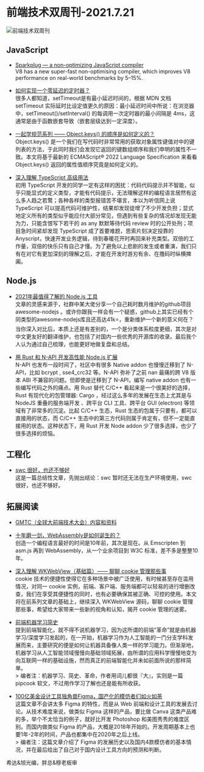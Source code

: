 # 前端技术双周刊-2021.7.21

![前端技术双周刊](https://user-images.githubusercontent.com/4032009/126315896-8e2d5aac-b168-491b-bac1-2b955f1e938b.jpg)

## JavaScript

- [Sparkplug — a non-optimizing JavaScript compiler](https://v8.dev/blog/sparkplug)
<br>V8 has a new super-fast non-optimising compiler, which improves V8 performance on real-world benchmarks by 5–15%.

- [如何实现一个零延迟的定时器？](https://zhuanlan.zhihu.com/p/379637806)
<br>很多人都知道，setTimeout是有最小延迟时间的，根据 MDN 文档 setTimeout 实际延时比设定值更久的原因：最小延迟时间中所说：在浏览器中，setTimeout()/setInterval() 的每调用一次定时器的最小间隔是 4ms，这通常是由于函数嵌套导致（嵌套层级达到一定深度）。

- [一起学规范系列 —— Object.keys() 的顺序是如何定义的？](https://zhuanlan.zhihu.com/p/389201653)
<br>Object.keys() 是一个我们在写代码时非常常用的获取对象属性键值对中的键列表的方法，于此同时我们会发现它返回的键数组顺序和我们申明的属性不一致。本文将基于最新的 ECMAScript® 2022 Language Specification 来看看 Object.keys() 返回的属性值顺序究竟是如何定义的。

- [深入理解 TypeScript 高级用法](https://zhuanlan.zhihu.com/p/136254808)
<br>初用 TypeScript 开发的同学一定有这样的困扰：代码代码提示并不智能，似乎只能显式的定义类型，才能有代码提示，无法理解这样的编程语言居然有这么多人趋之若鹜；各种各样的类型报错苦不堪言，本以为听信网上说 TypeScript 可以提高代码可维护性，结果却发现徒增了不少开发负担；显式地定义所有的类型似乎能应付大部分常见，但遇到有些复杂的情况却发现无能为力，只能含恨写下若干的 as any 默默等待代码 review 时的公开处刑；项目急时间紧却发现 TypeScript 成了首要难题，思索片刻决定投靠的 Anyscript，快速开发业务逻辑，待到春暖花开时再回来补充类型。双倍的工作量，双倍的快乐只有自己才懂。为了避免以上悲剧的发生或者重演，我们只有在对它有更加深刻的理解之后，才能在开发时游刃有余、在撸码时纵横捭阖。

## Node.js

- [2021年最值得了解的 Node.js 工具](https://mp.weixin.qq.com/s/DGzPPSyBfhn8xL72fPc3bw)
<br>文章的灵感来源于，社群中某大佬分享一个自己耗时数月维护的github项目 awesome-nodejs 。或许你跟我一样会有一个疑惑，github上其实已经有个同类型的awesome-nodejs库且还高达41k⭐，重新维护一个新的意义何在？当你深入对比后，本质上还是有差别的，一个是分类体系粒度更细，其次是对中文更友好的翻译维护，也包括了对国内一些优秀的开源库的收录。最后我个人认为通过自己梳理，也能更好地做复盘和总结。

- [用 Rust 和 N-API 开发高性能 Node.js 扩展](https://zhuanlan.zhihu.com/p/234914336)
<br>N-API 也发布一段时间了，社区中有很多 Native addon 也慢慢迁移到了 N-API，比如 bcrypt , sse4_crc32 等。N-API 弥补了之前 nan 最痛的跨 V8 版本 ABI 不兼容的问题。但即使是迁移到了 N-API，编写 native addon 也有一些编写代码之外的痛点。用 Rust 替代 C/C++ 看起来是一个很美好的选择，Rust 有现代化的包管理器: Cargo ，经过这么多年的发展在生态上尤其是与 NodeJS 重叠的服务端开发 、跨平台 CLI 工具、跨平台 GUI (electron) 等领域有了非常多的沉淀。比起 C/C++ 生态，Rust 生态的包属于只要有，都可以直接用的状态，而 C/C++ 生态中的第三方代码则属于肯定有，但不一定能直接用的状态。这种状态下，用 Rust 开发 Node addon 少了很多选择，也少了很多选择的烦恼。

## 工程化

- [swc 很好，也还不够好](https://zhuanlan.zhihu.com/p/386730674)
<br>这是一篇总结性文章，先抛出结论：swc 暂时还无法在生产环境使用，swc 很好，也还不够好。

## 拓展阅读

- [GMTC（全球大前端技术大会）内容和资料](https://gmtc.infoq.cn/2021/beijing/schedule)

- [十年磨一剑，WebAssembly是如何诞生的？](https://mp.weixin.qq.com/s/pl6dsF-D6Q5tBKtG9jn8lQ)
<br>创造一个编程语言最好的时间是10年前，其次是现在。从 Emscripten 到 asm.js 再到 WebAssembly，从一个业余项目到 W3C 标准，差不多是整整10年。

- [深入理解 WKWebView（基础篇）—— 聊聊 cookie 管理那些事](https://mp.weixin.qq.com/s/jZP2DsAa5OV91wdNMw39cA)
<br>cookie 技术的便捷性使得它在多种场景中被广泛使用，有时候甚至存在滥用情况，对同一 cookie 实例，前端、客户端、服务端都可以轻易的进行增删改查，我们在享受其便捷性的同时，也有必要确保其被正确、可控的使用。本文将在前系列文章的基础上，继续深入 WKWebView 源码，聊聊 cookie 管理那些事，希望给大家带来一些新的视角和认知，揭开 cookie 管理的迷雾。

- [前端机器学习简史](https://mp.weixin.qq.com/s/kNBMlewGVo2DOPaqgPBCug)
<br>提到前端智能化，就不得不说机器学习，因为这所谓的前端“革命”就是由机器学习/深度学习发起的，在一开始，机器学习作为人工智能的一门分支学科发展而来，主要研究的便是如何让机器具备像人类一样的学习能力。但渐渐地，机器学习从人工智能领域慢慢向基础领域拓展，由所谓的应用科学慢慢地变为向互联网一样的基础设施，然而真正的前端智能化并未如前面所说的那样简单。
<br>&gt; 编者注：机器学习、简史、革命，作者用词儿都很『大』，实则是一篇 pipcook 软文，不过用作学习了解也还是能有所收获。

- [100亿美金设计工具独角兽Figma，国产化的模仿者们如火如荼](https://zhuanlan.zhihu.com/p/390271059)
<br>这篇文章不会讲太多 Figma 的特性，而是从 Web 前端和设计工具的发展去讨论。从技术难度来说，做类似 Figma 这样的产品，要比做 Canva 这类产品难的多，举个不太恰当的例子，就好比开发 Photoshop 和美图秀秀的难度区别。而国内做类似 Figma 的产品，大概是2018年开始的。开发周期基本上也要1年-2年的时间，产品也都集中在2020年之后上线。
<br>&gt; 编者注：这篇文章介绍了 Figma 的发展历史以及国内4款模仿者的基本情况，并在最后给出了自己对于国内设计工具方向的预测和判断。

希达&旭光编，胖总&穆老板审
